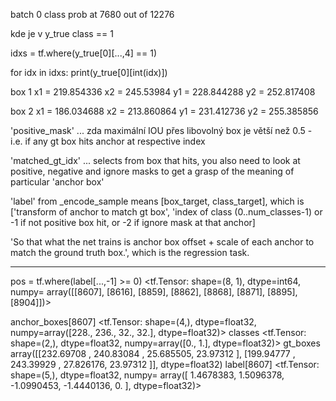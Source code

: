 batch 0
class prob at 7680 out of 12276

kde je v y_true class == 1

idxs = tf.where(y_true[0][...,4] == 1)

for idx in idxs: print(y_true[0][int(idx)])

box 1
x1 = 219.854336
x2 = 245.53984
y1 = 228.844288
y2 = 252.817408

box 2 
x1 = 186.034688
x2 = 213.860864
y1 = 231.412736
y2 = 255.385856

'positive_mask' ... zda maximální IOU přes libovolný box je větší než 0.5 - i.e. if any gt box hits anchor at respective index

'matched_gt_idx' ... selects from box that hits, you also need to look at positive, negative and ignore masks to get a grasp of the meaning of particular 'anchor box'

'label' from _encode_sample means [box_target, class_target], which is ['transform of anchor to match gt box', 'index of class (0..num_classes-1) or -1 if not positive box hit, or -2 if ignore mask at that anchor]

'So that what the net trains is anchor box offset + scale of each anchor to match the ground truth box.', which is the regression task.

---
pos = tf.where(label[...,-1] >= 0)
<tf.Tensor: shape=(8, 1), dtype=int64, numpy=
array([[8607],
       [8616],
       [8859],
       [8862],
       [8868],
       [8871],
       [8895],
       [8904]])>


anchor_boxes[8607]
<tf.Tensor: shape=(4,), dtype=float32, numpy=array([228., 236.,  32.,  32.], dtype=float32)>
classes
<tf.Tensor: shape=(2,), dtype=float32, numpy=array([0., 1.], dtype=float32)>
gt_boxes
array([[232.69708 , 240.83084 ,  25.685505,  23.97312 ],
       [199.94777 , 243.39929 ,  27.826176,  23.97312 ]], dtype=float32)
label[8607]
<tf.Tensor: shape=(5,), dtype=float32, numpy=
array([ 1.4678383,  1.5096378, -1.0990453, -1.4440136,  0.       ],
      dtype=float32)>